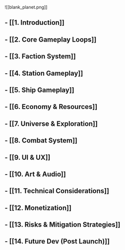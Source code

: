 ![[blank_planet.png]]
## - [[1. Introduction]]
## - [[2. Core Gameplay Loops]]
## - [[3. Faction System]]
## - [[4. Station Gameplay]]
## - [[5. Ship Gameplay]]
## - [[6. Economy & Resources]]
## - [[7. Universe & Exploration]]
## - [[8. Combat System]]
## - [[9. UI & UX]]
## - [[10. Art & Audio]]
## - [[11. Technical Considerations]]
## - [[12. Monetization]]
## - [[13. Risks & Mitigation Strategies]]
## - [[14. Future Dev (Post Launch)]]